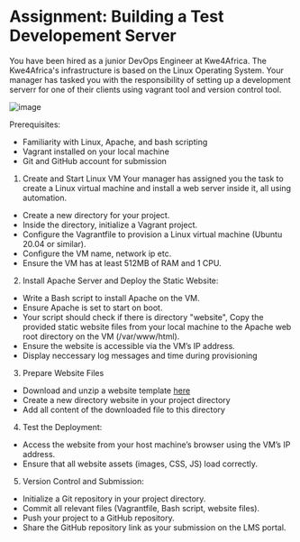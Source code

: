 # Assignment: Building a Test Developement Server
You have been hired as a junior DevOps Engineer at Kwe4Africa. The Kwe4Africa's infrastructure is based on the Linux Operating System. Your manager has tasked you with the responsibility of setting up a development serverr for one of their clients using vagrant tool and version control tool.

![image](https://github.com/user-attachments/assets/e1d1d470-389b-41ef-b745-147d2d1214da)

Prerequisites:
* Familiarity with Linux, Apache, and bash scripting
* Vagrant installed on your local machine
* Git and GitHub account for submission


1. Create and Start Linux VM
Your manager has assigned you the task to create a Linux virtual machine and install a web server inside it, all using automation.
  - Create a new directory for your project.
  - Inside the directory, initialize a Vagrant project.
  - Configure the Vagrantfile to provision a Linux virtual machine (Ubuntu 20.04 or similar).
  - Configure the VM name, network ip etc.
  - Ensure the VM has at least 512MB of RAM and 1 CPU.

2. Install Apache Server and Deploy the Static Website:
- Write a Bash script to install Apache on the VM.
- Ensure Apache is set to start on boot.
- Your script should check if there is directory "website", Copy the provided static website files from your local machine to the Apache web root directory on the VM (/var/www/html).
- Ensure the website is accessible via the VM’s IP address.
- Display neccessary log messages and time during provisioning

3. Prepare Website Files
- Download and unzip a website template [here](https://www.tooplate.com/view/2119-gymso-fitness)
- Create a new directory website in your project directory
- Add all content of the downloaded file to this directory

4. Test the Deployment:
- Access the website from your host machine’s browser using the VM’s IP address.
- Ensure that all website assets (images, CSS, JS) load correctly.

5. Version Control and Submission:
- Initialize a Git repository in your project directory.
- Commit all relevant files (Vagrantfile, Bash script, website files).
- Push your project to a GitHub repository.
- Share the GitHub repository link as your submission on the LMS portal.


